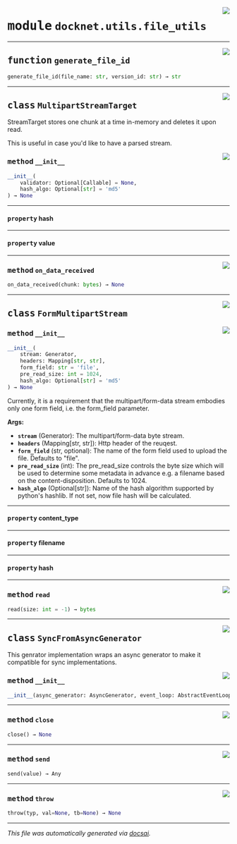 <!-- markdownlint-disable -->

<a href="https://github.com/khulnasoft/docknet/blob/main/backend/src/docknet/utils/file_utils.py#L0"><img align="right" style="float:right;" src="https://img.shields.io/badge/-source-cccccc?style=flat-square"></a>

# <kbd>module</kbd> `docknet.utils.file_utils`





---

<a href="https://github.com/khulnasoft/docknet/blob/main/backend/src/docknet/utils/file_utils.py#L171"><img align="right" style="float:right;" src="https://img.shields.io/badge/-source-cccccc?style=flat-square"></a>

## <kbd>function</kbd> `generate_file_id`

```python
generate_file_id(file_name: str, version_id: str) → str
```






---

<a href="https://github.com/khulnasoft/docknet/blob/main/backend/src/docknet/utils/file_utils.py#L14"><img align="right" style="float:right;" src="https://img.shields.io/badge/-source-cccccc?style=flat-square"></a>

## <kbd>class</kbd> `MultipartStreamTarget`
StreamTarget stores one chunk at a time in-memory and deletes it upon read. 

This is useful in case you'd like to have a parsed stream. 

<a href="https://github.com/khulnasoft/docknet/blob/main/backend/src/docknet/utils/file_utils.py#L20"><img align="right" style="float:right;" src="https://img.shields.io/badge/-source-cccccc?style=flat-square"></a>

### <kbd>method</kbd> `__init__`

```python
__init__(
    validator: Optional[Callable] = None,
    hash_algo: Optional[str] = 'md5'
) → None
```






---

#### <kbd>property</kbd> hash





---

#### <kbd>property</kbd> value







---

<a href="https://github.com/khulnasoft/docknet/blob/main/backend/src/docknet/utils/file_utils.py#L28"><img align="right" style="float:right;" src="https://img.shields.io/badge/-source-cccccc?style=flat-square"></a>

### <kbd>method</kbd> `on_data_received`

```python
on_data_received(chunk: bytes) → None
```






---

<a href="https://github.com/khulnasoft/docknet/blob/main/backend/src/docknet/utils/file_utils.py#L47"><img align="right" style="float:right;" src="https://img.shields.io/badge/-source-cccccc?style=flat-square"></a>

## <kbd>class</kbd> `FormMultipartStream`




<a href="https://github.com/khulnasoft/docknet/blob/main/backend/src/docknet/utils/file_utils.py#L48"><img align="right" style="float:right;" src="https://img.shields.io/badge/-source-cccccc?style=flat-square"></a>

### <kbd>method</kbd> `__init__`

```python
__init__(
    stream: Generator,
    headers: Mapping[str, str],
    form_field: str = 'file',
    pre_read_size: int = 1024,
    hash_algo: Optional[str] = 'md5'
) → None
```

Currently, it is a requirement that the multipart/form-data stream embodies only one form field, i.e. the form_field parameter. 



**Args:**
 
 - <b>`stream`</b> (Generator):  The multipart/form-data byte stream. 
 - <b>`headers`</b> (Mapping[str, str]):  Http header of the reuqest. 
 - <b>`form_field`</b> (str, optional):  The name of the form field used to upload the file. Defaults to "file". 
 - <b>`pre_read_size`</b> (int):  The pre_read_size controls the byte size which will be used to determine some metadata in advance e.g. a filename based on the content-disposition. Defaults to 1024. 
 - <b>`hash_algo`</b> (Optional[str]):  Name of the hash algorithm supported by python's hashlib. If not set, now file hash will be calculated. 


---

#### <kbd>property</kbd> content_type





---

#### <kbd>property</kbd> filename





---

#### <kbd>property</kbd> hash







---

<a href="https://github.com/khulnasoft/docknet/blob/main/backend/src/docknet/utils/file_utils.py#L100"><img align="right" style="float:right;" src="https://img.shields.io/badge/-source-cccccc?style=flat-square"></a>

### <kbd>method</kbd> `read`

```python
read(size: int = -1) → bytes
```






---

<a href="https://github.com/khulnasoft/docknet/blob/main/backend/src/docknet/utils/file_utils.py#L132"><img align="right" style="float:right;" src="https://img.shields.io/badge/-source-cccccc?style=flat-square"></a>

## <kbd>class</kbd> `SyncFromAsyncGenerator`
This genrator implementation wraps an async generator to make it compatible for sync implementations. 

<a href="https://github.com/khulnasoft/docknet/blob/main/backend/src/docknet/utils/file_utils.py#L135"><img align="right" style="float:right;" src="https://img.shields.io/badge/-source-cccccc?style=flat-square"></a>

### <kbd>method</kbd> `__init__`

```python
__init__(async_generator: AsyncGenerator, event_loop: AbstractEventLoop) → None
```








---

<a href="https://github.com/khulnasoft/docknet/blob/main/backend/src/docknet/utils/file_utils.py#L164"><img align="right" style="float:right;" src="https://img.shields.io/badge/-source-cccccc?style=flat-square"></a>

### <kbd>method</kbd> `close`

```python
close() → None
```





---

<a href="https://github.com/khulnasoft/docknet/blob/main/backend/src/docknet/utils/file_utils.py#L153"><img align="right" style="float:right;" src="https://img.shields.io/badge/-source-cccccc?style=flat-square"></a>

### <kbd>method</kbd> `send`

```python
send(value) → Any
```





---

<a href="https://github.com/khulnasoft/docknet/blob/main/backend/src/docknet/utils/file_utils.py#L159"><img align="right" style="float:right;" src="https://img.shields.io/badge/-source-cccccc?style=flat-square"></a>

### <kbd>method</kbd> `throw`

```python
throw(typ, val=None, tb=None) → None
```








---

_This file was automatically generated via [docsai](https://github.com/khulnasoft/docsai)._
